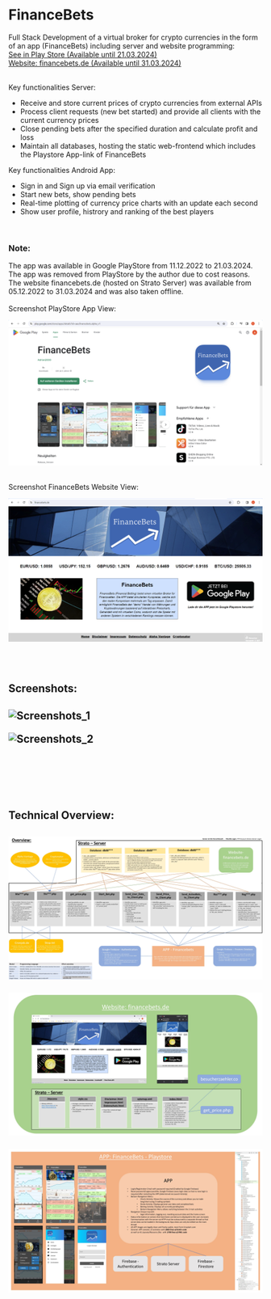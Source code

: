 # FinanceBets

Full Stack Development of a virtual broker for crypto currencies in the form of an app (FinanceBets) including server and website programming: <br />
<a href="https://play.google.com/store/apps/details?id=aaa.financebets.alpha_v1"> See in Play Store (Available until 21.03.2024) </a><br />
<a href="https://financebets.de">Website: financebets.de (Available until 31.03.2024) </a><br /><br />

Key functionalities Server:

- Receive and store current prices of crypto currencies from external APIs
- Process client requests (new bet started) and provide all clients with the current currency prices
- Close pending bets after the specified duration and calculate profit and loss
- Maintain all databases, hosting the static web-frontend which includes the Playstore App-link of FinanceBets

Key functionalities Android App:

- Sign in and Sign up via email verification
- Start new bets, show pending bets
- Real-time plotting of currency price charts with an update each second
- Show user profile, histrory and ranking of the best players
<br />

### Note:
The app was available in Google PlayStore from 11.12.2022 to 21.03.2024. The app was removed from PlayStore by the author due to cost reasons. The website financebets.de (hosted on Strato Server) was available from 05.12.2022 to 31.03.2024 and was also taken offline.
<br />
<br />
Screenshot PlayStore App View:

![PlayStore_View_1](https://github.com/adriankuehn/financebets/blob/main/images/Screens_10.03.2024_PlayStore_Listing.png)

<br />
Screenshot FinanceBets Website View:

![PlayStore_View_1](https://github.com/adriankuehn/financebets/blob/main/images/Screens_22.03.24_Financebets_Website.png)

<br />
<br />

<h2> Screenshots:<h2/>

![Screenshots_1](https://github.com/adriankuehn/financebets/blob/main/images/Screens_1.png)

![Screenshots_2](https://github.com/adriankuehn/financebets/blob/main/images/Screens_2.png)

<br />
<br />
<br />

<h2> Technical Overview:<h2/>

![Overview_1](https://github.com/adriankuehn/financebets/blob/main/images/Overview_1.jpg)

![Overview_2](https://github.com/adriankuehn/financebets/blob/main/images/Overview_2.jpg)

![Overview_2](https://github.com/adriankuehn/financebets/blob/main/images/Overview_3.jpg)
